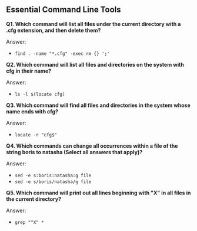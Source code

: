 ## Essential Command Line Tools

**Q1. Which command will list all files under the current directory with a .cfg extension, and then delete them?**

Answer:
* `find . -name "*.cfg" -exec rm {} ';'`

**Q2. Which command will list all files and directories on the system with cfg in their name?**

Answer:
* `ls -l $(locate cfg)`

**Q3. Which command will find all files and directories in the system whose name ends with cfg?**

Answer:
* `locate -r "cfg$"`

**Q4. Which commands can change all occurrences within a file of the string boris to natasha (Select all answers that apply)?**

Answer:
* `sed -e s:boris:natasha:g file`
* `sed -e s/boris/natasha/g file`

**Q5. Which command will print out all lines beginning with "X" in all files in the current directory?**

Answer:
* `grep "^X" *`
